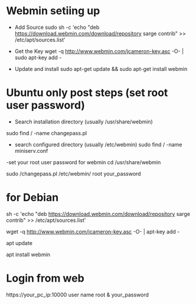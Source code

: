 # Webmin setiing up

- Add Source 
sudo sh -c 'echo "deb https://download.webmin.com/download/repository sarge contrib" >> /etc/apt/sources.list'

- Get the Key
wget -q http://www.webmin.com/jcameron-key.asc -O- | sudo apt-key add -

- Update and install
sudo apt-get update && sudo apt-get install webmin

# Ubuntu only post steps (set root user password)
- Search installation directory (usually /usr/share/webmin) 

sudo find / -name changepass.pl

- search configured directory (usually /etc/webmin) 
sudo find / -name  miniserv.conf

-set your root user password for webmin 
cd /usr/share/webmin

sudo /changepass.pl /etc/webmin/ root your_password

# for Debian 

sh -c 'echo "deb https://download.webmin.com/download/repository sarge contrib" >> /etc/apt/sources.list'

wget -q http://www.webmin.com/jcameron-key.asc -O- | apt-key add -

apt update

apt install webmin

# Login from web
https://your_pc_ip:10000
user name root & your_password
 
